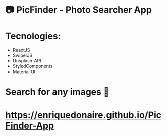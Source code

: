 # 📷 PicFinder - Photo Searcher App 

# Tecnologies: 

- ReactJS <br/>
- SwiperJS <br/>
- Unsplash-API <br/>
- StyledComponents <br/>
- Material UI <br/>

# Search for any images 🔎

# https://enriquedonaire.github.io/PicFinder-App 

